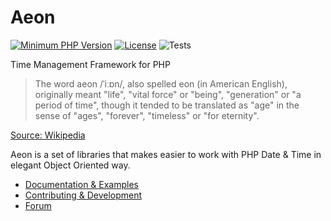 # Aeon 

[![Minimum PHP Version](https://img.shields.io/badge/php-%3E%3D%207.4-8892BF.svg)](https://php.net/)
[![License](https://poser.pugx.org/aeon-php/calendar-twig/license)](//packagist.org/packages/aeon-php/calendar-twig)
![Tests](https://github.com/aeon-php/calendar-twig/workflows/Tests/badge.svg?branch=1.x) 

Time Management Framework for PHP

> The word aeon /ˈiːɒn/, also spelled eon (in American English), originally meant "life", "vital force" or "being", 
> "generation" or "a period of time", though it tended to be translated as "age" in the sense of "ages", "forever", 
> "timeless" or "for eternity".

[Source: Wikipedia](https://en.wikipedia.org/wiki/Aeon) 

Aeon is a set of libraries that makes easier to work with PHP Date & Time in elegant Object Oriented way.

* [Documentation & Examples](https://aeon-php.org/docs/calendar-twig/)
* [Contributing & Development](https://github.com/aeon-php/.github/blob/master/CONTRIBUTING.md)
* [Forum](https://forum.aeon-php.org)
